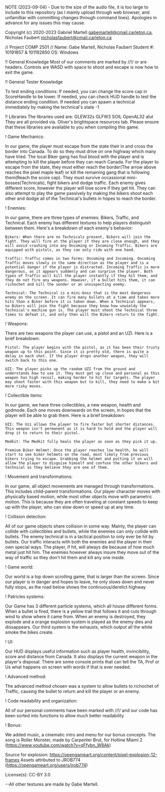 NOTE (2023-09-04) - 
Due to the size of the audio file, it is too large to include to this repository (as I mainly upload through web browser, and unfamilliar with  committing changes through command lines). Apologies in advance for any issues this may cause.

Copyright (c) 2020-2023 Gabriel Martell <gabemartell@cmail.carleton.ca>, Nicholas Faubert <nicholasfaubert@cmail.carleton.ca>
 
// Project COMP 2501 //
Name: Gabe Martell, Nicholas Faubert
Student #: 10191857 & 101192850
OS: Windows

!! General Knowledge
Most of our comments are marked by //!/ or are headers. 
Controls are WASD with space to shoot and escape is now how to exit the game.

!! General Tester Knowledge

To test ending conditions:
	If needed, you can change the score cap in ScoreHandle to be lower.
	If needed, you can check HUD handle to test the distance ending condition.
	If needed you can spawn a technical immediately by making the technical's state -1

!! Libraries
The libraries used are:
	GLEW32s
	GLFW3
	SOIL
	OpenAL32
	alut
They are all provided via. Oliver's brightspace resources tab.
Please ensure that these libraries are available to you when compiling this game.

! Game Mechanics:

In our game, the player must escape from the state their in and cross the border into Canada. To do so they must drive on one highway which many have tried. The local Biker gang has foul blood with the player and is attempting to kill the player before they can reach Canada. For the player to escape from the state, they must either reach the border(The arrow above reaches the pixel maple leaf) or kill the remaining gang that is following them(Reach the score cap). They must survive occassional mini-bosses(Technicals), fight bikers and dodge traffic. Each enemy gives different score, however the player will lose score if they get hit. They can also attempt to play the game passively by making the bikers shoot each other and dodge all of the Technical's bullets in hopes to reach the border.

! Enemies:

In our game, there are three types of enemies: Bikers, Traffic, and Technical. Each enemy has different textures to help players distinguish between them. Here's a breakdown of each enemy's behavior:

	Bikers: When there are no Technicals present, Bikers will join the fight. They will fire at the player if they are close enough, and they will avoid crashing into any Oncoming or Incoming Traffic. Bikers are equipped with pistols, as they can only ride with one hand.

	Traffic: Traffic comes in two forms: Oncoming and Incoming. Oncoming Traffic moves slowly in the same direction as the player and is a potential danger if the player is distracted. Incoming Traffic is more dangerous, as it appears suddenly and can surprise the player. Both types of Traffic will kill the player instantly if they hit them, and they do not fire any weapons. However, if a bullet hits them, it can richochet and kill the sender or an unsuspecting enemy.

	Technical: The Technical is a mini-boss that is the most dangerous enemy on the screen. It can fire many bullets at a time and takes more hits than a Biker before it is taken down. When a Technical appears, no Bikers will join the fight because they know how unwieldy the Technical's machine gun is. The player must shoot the Technical three times to defeat it, and only then will the Bikers return to the fight.

! Weapons:

There are two weapons the player can use, a pistol and an UZI. Here is a brief breakdown:

	Pistol: The player begins with the pistol, as it has been their trusty weapon up to this point. Since it is pretty old, there is quite a delay in each shot. If the player drops another weapon, they will switch back to this one.

	UZI: The player picks up the random UZI from the ground and understands how to use it. They must get up close and personal as this weapon has high recoil, making harder to hit far targets. The player may shoot faster with this weapon but to kill, they need to make a bit more risky moves.

! Collectible items:

In our game, we have three collectibles, a new weapon, health and godmode. Each one moves downwards on the screen, in hopes that the player will be able to grab them. Here is a brief breakdown:

	UZI: The Uzi allows the player to fire faster but shorter distances. This weapon isn't permanent as it is hard to hold and the player will drop it to return to their pistol.
	
	Medkit: The Medkit fully heals the player as soon as they pick it up.

	Premium Biker Helmet: Once the player reaches low health, he will start to see biker helmets on the road, most likely from previous bikers trying to escape. Grabbing the helmet and putting it on will allow the player to disguise himself and confuse the other bikers and technical as they believe they are one of them.

! Movement and transformations:

In our game, all object movements are managed through transformations. This includes child-parent transformations. Our player character moves with physically based motion, while most other objects move with parametric motion. This is because they are often traveling at constant speeds to keep up with the player, who can slow down or speed up at any time.

! Collision detection:

All of our game objects share collision in some way. Mainly, the player can collide with collectibles and bullets, while the enemies can only collide with bullets. The enemy technical is in a tactical position to only ever be hit by bullets. Our traffic interacts with both the enemies and the player in their own special ways. The player, if hit, will always die because of how much metal just hit him. The enemies however always insure they move out of the way of traffic so they don't hit them and kill any one inside.

! Game world:

Our world is a top down scrolling game, that is larger than the screen. Since our player is in danger and hopes to leave, he only slows down and never fully stops, as the road below shows the continuous/derelict highway

! Patricles systems:

Our Game has 3 different particle systems, which all house different forms. When a bullet is fired, there is a yellow trail that follows it and cuts through wind to show where it came from. When an enemy is destroyed, they explode and a orange explosion system is played as the enemy dies and dissappears. Our third system is the exhausts, which output all the white smoke the bikes create.

! UI:

Our HUD displays useful information such as player health, invincibility, score and distance from Canada. It also displays the current weapon in the player's disposal. There are some console prints that can tell the TA, Prof or Us what happens on screen with words if that is ever needed.

! Advanced method:

The advanced method chosen was a system to allow bullets to richochet of Traffic, causing the bullet to return and kill the player or an enemy.

! Code readability and organization:

All of our personal comments have been marked with //!/ and our code has been sorted into functions to allow much better readability

! Bonus:

We added music, a cinematic intro and menu for our bonus concepts. 
The song is Roller Monster, made by Carpenter Brut, for Hotline Miami 2
(https://www.youtube.com/watch?v=qFfybn_W8Ak)

Source for explosion:
https://opengameart.org/content/pixel-explosion-12-frames
Assets attributed to JROB774 (https://opengameart.org/users/jrob774)

License(s):
CC-BY 3.0

--All other textures are made by Gabe Martell.

